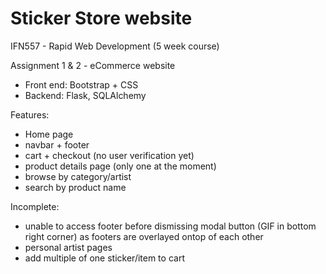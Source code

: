 # Sticker Store website

IFN557 - Rapid Web Development (5 week course)

Assignment 1 & 2 - eCommerce website
- Front end: Bootstrap + CSS
- Backend: Flask, SQLAlchemy

Features:
- Home page
- navbar + footer
- cart + checkout (no user verification yet)
- product details page (only one at the moment)
- browse by category/artist
- search by product name

Incomplete:
- unable to access footer before dismissing modal button (GIF in bottom right corner) as footers are overlayed ontop of each other
- personal artist pages
- add multiple of one sticker/item to cart
